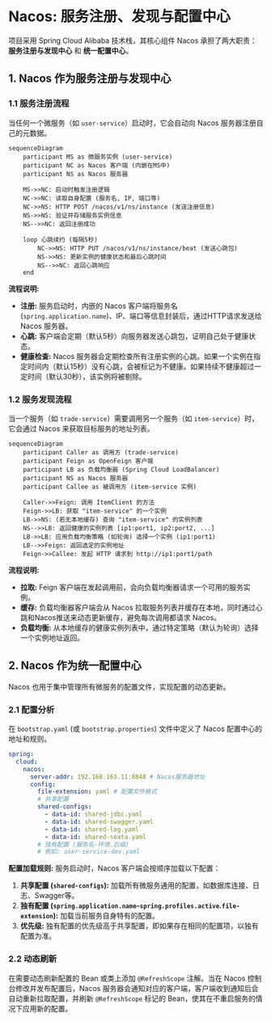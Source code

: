 # Nacos: 服务注册、发现与配置中心

项目采用 Spring Cloud Alibaba 技术栈，其核心组件 Nacos 承担了两大职责：**服务注册与发现中心** 和 **统一配置中心**。

## 1. Nacos 作为服务注册与发现中心

### 1.1 服务注册流程

当任何一个微服务（如 `user-service`）启动时，它会自动向 Nacos 服务器注册自己的元数据。

```mermaid
sequenceDiagram
    participant MS as 微服务实例 (user-service)
    participant NC as Nacos 客户端 (内嵌在MS中)
    participant NS as Nacos 服务器
    
    MS->>NC: 启动时触发注册逻辑
    NC->>NC: 读取自身配置 (服务名, IP, 端口等)
    NC->>NS: HTTP POST /nacos/v1/ns/instance (发送注册信息)
    NS->>NS: 验证并存储服务实例信息
    NS-->>NC: 返回注册成功
    
    loop 心跳续约 (每隔5秒)
        NC->>NS: HTTP PUT /nacos/v1/ns/instance/beat (发送心跳包)
        NS->>NS: 更新实例的健康状态和最后心跳时间
        NS-->>NC: 返回心跳响应
    end
```

**流程说明:**
*   **注册:** 服务启动时，内嵌的 Nacos 客户端将服务名 (`spring.application.name`)、IP、端口等信息封装后，通过HTTP请求发送给 Nacos 服务器。
*   **心跳:** 客户端会定期（默认5秒）向服务器发送心跳包，证明自己处于健康状态。
*   **健康检查:** Nacos 服务器会定期检查所有注册实例的心跳。如果一个实例在指定时间内（默认15秒）没有心跳，会被标记为不健康。如果持续不健康超过一定时间（默认30秒），该实例将被剔除。

### 1.2 服务发现流程

当一个服务（如 `trade-service`）需要调用另一个服务（如 `item-service`）时，它会通过 Nacos 来获取目标服务的地址列表。

```mermaid
sequenceDiagram
    participant Caller as 调用方 (trade-service)
    participant Feign as OpenFeign 客户端
    participant LB as 负载均衡器 (Spring Cloud LoadBalancer)
    participant NS as Nacos 服务器
    participant Callee as 被调用方 (item-service 实例)
    
    Caller->>Feign: 调用 ItemClient 的方法
    Feign->>LB: 获取 "item-service" 的一个实例
    LB->>NS: (若无本地缓存) 查询 "item-service" 的实例列表
    NS-->>LB: 返回健康的实例列表 [ip1:port1, ip2:port2, ...]
    LB->>LB: 应用负载均衡策略 (如轮询) 选择一个实例 (ip1:port1)
    LB-->>Feign: 返回选定的实例地址
    Feign->>Callee: 发起 HTTP 请求到 http://ip1:port1/path
```

**流程说明:**
*   **拉取:** Feign 客户端在发起调用前，会向负载均衡器请求一个可用的服务实例。
*   **缓存:** 负载均衡器客户端会从 Nacos 拉取服务列表并缓存在本地，同时通过心跳和Nacos推送来动态更新缓存，避免每次调用都请求 Nacos。
*   **负载均衡:** 从本地缓存的健康实例列表中，通过特定策略（默认为轮询）选择一个实例地址返回。

## 2. Nacos 作为统一配置中心

Nacos 也用于集中管理所有微服务的配置文件，实现配置的动态更新。

### 2.1 配置分析

在 `bootstrap.yaml` (或 `bootstrap.properties`) 文件中定义了 Nacos 配置中心的地址和规则。

```yaml
spring:
  cloud:
    nacos:
      server-addr: 192.168.163.11:8848 # Nacos服务器地址
      config:
        file-extension: yaml # 配置文件格式
        # 共享配置
        shared-configs:
          - data-id: shared-jdbc.yaml
          - data-id: shared-swagger.yaml
          - data-id: shared-log.yaml
          - data-id: shared-seata.yaml
        # 独有配置 (服务名-环境.后缀)
        # 例如: user-service-dev.yaml
```
**配置加载规则:**
服务启动时，Nacos 客户端会按顺序加载以下配置：
1.  **共享配置 (`shared-configs`):** 加载所有微服务通用的配置，如数据库连接、日志、Swagger等。
2.  **独有配置 (`spring.application.name`-`spring.profiles.active`.`file-extension`):** 加载当前服务自身特有的配置。
3.  **优先级:** 独有配置的优先级高于共享配置，即如果存在相同的配置项，以独有配置为准。

### 2.2 动态刷新

在需要动态刷新配置的 Bean 或类上添加 `@RefreshScope` 注解。当在 Nacos 控制台修改并发布配置后，Nacos 服务器会通知对应的客户端，客户端收到通知后会自动重新拉取配置，并刷新 `@RefreshScope` 标记的 Bean，使其在不重启服务的情况下应用新的配置。
